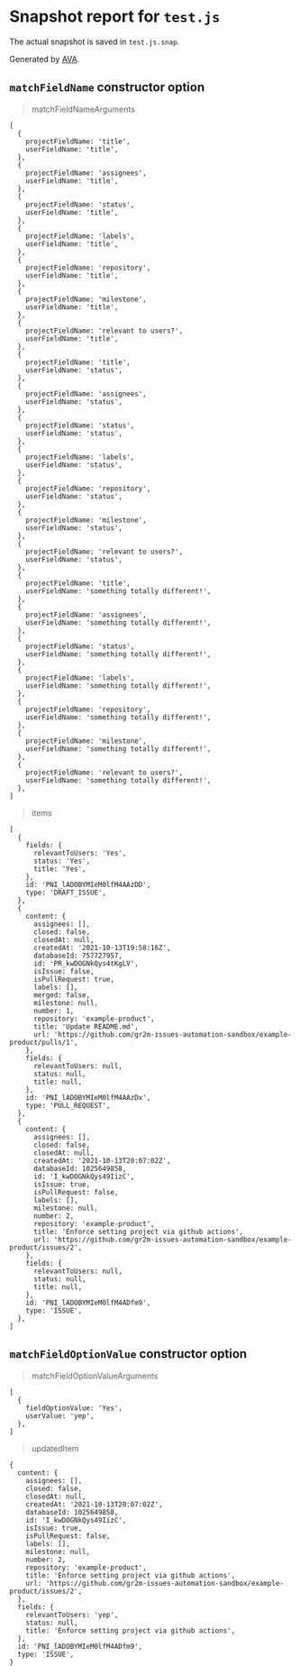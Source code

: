 # Snapshot report for `test.js`

The actual snapshot is saved in `test.js.snap`.

Generated by [AVA](https://avajs.dev).

## `matchFieldName` constructor option

> matchFieldNameArguments

    [
      {
        projectFieldName: 'title',
        userFieldName: 'title',
      },
      {
        projectFieldName: 'assignees',
        userFieldName: 'title',
      },
      {
        projectFieldName: 'status',
        userFieldName: 'title',
      },
      {
        projectFieldName: 'labels',
        userFieldName: 'title',
      },
      {
        projectFieldName: 'repository',
        userFieldName: 'title',
      },
      {
        projectFieldName: 'milestone',
        userFieldName: 'title',
      },
      {
        projectFieldName: 'relevant to users?',
        userFieldName: 'title',
      },
      {
        projectFieldName: 'title',
        userFieldName: 'status',
      },
      {
        projectFieldName: 'assignees',
        userFieldName: 'status',
      },
      {
        projectFieldName: 'status',
        userFieldName: 'status',
      },
      {
        projectFieldName: 'labels',
        userFieldName: 'status',
      },
      {
        projectFieldName: 'repository',
        userFieldName: 'status',
      },
      {
        projectFieldName: 'milestone',
        userFieldName: 'status',
      },
      {
        projectFieldName: 'relevant to users?',
        userFieldName: 'status',
      },
      {
        projectFieldName: 'title',
        userFieldName: 'something totally different!',
      },
      {
        projectFieldName: 'assignees',
        userFieldName: 'something totally different!',
      },
      {
        projectFieldName: 'status',
        userFieldName: 'something totally different!',
      },
      {
        projectFieldName: 'labels',
        userFieldName: 'something totally different!',
      },
      {
        projectFieldName: 'repository',
        userFieldName: 'something totally different!',
      },
      {
        projectFieldName: 'milestone',
        userFieldName: 'something totally different!',
      },
      {
        projectFieldName: 'relevant to users?',
        userFieldName: 'something totally different!',
      },
    ]

> items

    [
      {
        fields: {
          relevantToUsers: 'Yes',
          status: 'Yes',
          title: 'Yes',
        },
        id: 'PNI_lADOBYMIeM0lfM4AAzDD',
        type: 'DRAFT_ISSUE',
      },
      {
        content: {
          assignees: [],
          closed: false,
          closedAt: null,
          createdAt: '2021-10-13T19:58:16Z',
          databaseId: 757727957,
          id: 'PR_kwDOGNkQys4tKgLV',
          isIssue: false,
          isPullRequest: true,
          labels: [],
          merged: false,
          milestone: null,
          number: 1,
          repository: 'example-product',
          title: 'Update README.md',
          url: 'https://github.com/gr2m-issues-automation-sandbox/example-product/pulls/1',
        },
        fields: {
          relevantToUsers: null,
          status: null,
          title: null,
        },
        id: 'PNI_lADOBYMIeM0lfM4AAzDx',
        type: 'PULL_REQUEST',
      },
      {
        content: {
          assignees: [],
          closed: false,
          closedAt: null,
          createdAt: '2021-10-13T20:07:02Z',
          databaseId: 1025649858,
          id: 'I_kwDOGNkQys49IizC',
          isIssue: true,
          isPullRequest: false,
          labels: [],
          milestone: null,
          number: 2,
          repository: 'example-product',
          title: 'Enforce setting project via github actions',
          url: 'https://github.com/gr2m-issues-automation-sandbox/example-product/issues/2',
        },
        fields: {
          relevantToUsers: null,
          status: null,
          title: null,
        },
        id: 'PNI_lADOBYMIeM0lfM4ADfm9',
        type: 'ISSUE',
      },
    ]

## `matchFieldOptionValue` constructor option

> matchFieldOptionValueArguments

    [
      {
        fieldOptionValue: 'Yes',
        userValue: 'yep',
      },
    ]

> updatedItem

    {
      content: {
        assignees: [],
        closed: false,
        closedAt: null,
        createdAt: '2021-10-13T20:07:02Z',
        databaseId: 1025649858,
        id: 'I_kwDOGNkQys49IizC',
        isIssue: true,
        isPullRequest: false,
        labels: [],
        milestone: null,
        number: 2,
        repository: 'example-product',
        title: 'Enforce setting project via github actions',
        url: 'https://github.com/gr2m-issues-automation-sandbox/example-product/issues/2',
      },
      fields: {
        relevantToUsers: 'yep',
        status: null,
        title: 'Enforce setting project via github actions',
      },
      id: 'PNI_lADOBYMIeM0lfM4ADfm9',
      type: 'ISSUE',
    }
